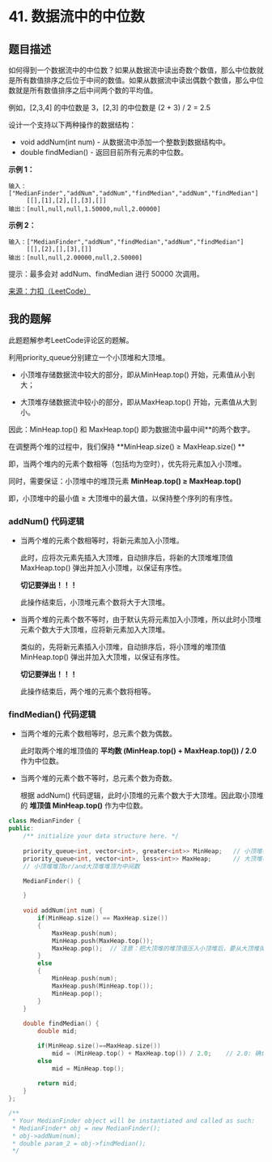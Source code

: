 # 41. 数据流中的中位数

## 题目描述

如何得到一个数据流中的中位数？如果从数据流中读出奇数个数值，那么中位数就是所有数值排序之后位于中间的数值。如果从数据流中读出偶数个数值，那么中位数就是所有数值排序之后中间两个数的平均值。

例如，[2,3,4] 的中位数是 3，[2,3] 的中位数是 (2 + 3) / 2 = 2.5

设计一个支持以下两种操作的数据结构：

- void addNum(int num) - 从数据流中添加一个整数到数据结构中。
- double findMedian() - 返回目前所有元素的中位数。

**示例 1：**

```
输入：["MedianFinder","addNum","addNum","findMedian","addNum","findMedian"]
	 [[],[1],[2],[],[3],[]]
输出：[null,null,null,1.50000,null,2.00000]
```

**示例 2：**

```
输入：["MedianFinder","addNum","findMedian","addNum","findMedian"]
	 [[],[2],[],[3],[]]
输出：[null,null,2.00000,null,2.50000]
```

提示：最多会对 addNum、findMedian 进行 50000 次调用。

[来源：力扣（LeetCode）](https://leetcode-cn.com/problems/shu-ju-liu-zhong-de-zhong-wei-shu-lcof)



## 我的题解

此题题解参考LeetCode评论区的题解。

利用priority_queue分别建立一个小顶堆和大顶堆。

- 小顶堆存储数据流中较大的部分，即从MinHeap.top() 开始，元素值从小到大；

- 大顶堆存储数据流中较小的部分，即从MaxHeap.top() 开始，元素值从大到小。

因此：MinHeap.top() 和 MaxHeap.top() 即为数据流中最中间**的两个数字。



在调整两个堆的过程中，我们保持 **MinHeap.size() ≥ MaxHeap.size() **

即，当两个堆内的元素个数相等（包括均为空时），优先将元素加入小顶堆。

同时，需要保证：小顶堆中的堆顶元素 **MinHeap.top() ≥ MaxHeap.top()**

即，小顶堆中的最小值 ≥ 大顶堆中的最大值，以保持整个序列的有序性。



### addNum() 代码逻辑

- 当两个堆的元素个数相等时，将新元素加入小顶堆。

  此时，应将次元素先插入大顶堆，自动排序后，将新的大顶堆堆顶值MaxHeap.top() 弹出并加入小顶堆，以保证有序性。

  **切记要弹出！！！**

  此操作结束后，小顶堆元素个数将大于大顶堆。

- 当两个堆的元素个数不等时，由于默认先将元素加入小顶堆，所以此时小顶堆元素个数大于大顶堆，应将新元素加入大顶堆。

  类似的，先将新元素插入小顶堆，自动排序后，将小顶堆的堆顶值MinHeap.top() 弹出并加入大顶堆，以保证有序性。

  **切记要弹出！！！**

  此操作结束后，两个堆的元素个数将相等。



### findMedian() 代码逻辑

- 当两个堆的元素个数相等时，总元素个数为偶数。

  此时取两个堆的堆顶值的 **平均数 (MinHeap.top() + MaxHeap.top()) / 2.0** 作为中位数。

- 当两个堆的元素个数不等时，总元素个数为奇数。

  根据 addNum() 代码逻辑，此时小顶堆的元素个数大于大顶堆。因此取小顶堆的 **堆顶值 MinHeap.top()** 作为中位数。



```c++
class MedianFinder {
public:
    /** initialize your data structure here. */
    
    priority_queue<int, vector<int>, greater<int>> MinHeap;   // 小顶堆存储较大的一半
    priority_queue<int, vector<int>, less<int>> MaxHeap;      // 大顶堆存储较小的一半
    // 小顶堆堆顶or/and大顶堆堆顶为中间数

    MedianFinder() {

    }
    
    void addNum(int num) {
        if(MinHeap.size() == MaxHeap.size())
        {
            MaxHeap.push(num);
            MinHeap.push(MaxHeap.top());
            MaxHeap.pop();  // 注意：把大顶堆的堆顶值压入小顶堆后，要从大顶堆弹出！！！
        }
        else
        {
            MinHeap.push(num);
            MaxHeap.push(MinHeap.top());
            MinHeap.pop();
        }
    }
    
    double findMedian() {
        double mid;

        if(MinHeap.size()==MaxHeap.size())
            mid = (MinHeap.top() + MaxHeap.top()) / 2.0;	// 2.0: 确保结果类型为double
        else
            mid = MinHeap.top();
        
        return mid;
    }
};

/**
 * Your MedianFinder object will be instantiated and called as such:
 * MedianFinder* obj = new MedianFinder();
 * obj->addNum(num);
 * double param_2 = obj->findMedian();
 */
```

